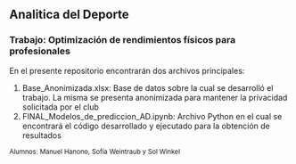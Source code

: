 ## Analitica del Deporte
### Trabajo: Optimización de rendimientos físicos para profesionales

En el presente repositorio encontrarán dos archivos principales:
1. Base_Anonimizada.xlsx: Base de datos sobre la cual se desarrolló el trabajo. La misma se presenta anonimizada para mantener la privacidad solicitada por el club
2. FINAL_Modelos_de_prediccion_AD.ipynb: Archivo Python en el cual se encontrará el código desarrollado y ejecutado para la obtención de resultados

<sub>Alumnos: Manuel Hanono, Sofía Weintraub y Sol Winkel</sub>

